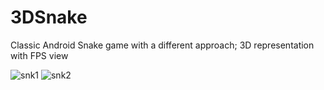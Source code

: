 # 3DSnake
Classic Android Snake game with a different approach; 3D representation with FPS view


![snk1](https://user-images.githubusercontent.com/81094882/146346603-38aae198-8689-4fc7-8fc5-27be4b2b7dab.jpg)
![snk2](https://user-images.githubusercontent.com/81094882/146346613-93edb0d5-838d-4bdc-b0cd-5ace813cd19c.jpg)
